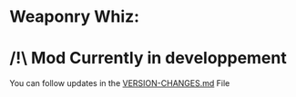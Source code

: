 # Weaponry Whiz:
# /!\ Mod Currently in developpement
You can follow updates in the [VERSION-CHANGES.md](./VERSION-CHANGES.md) File
